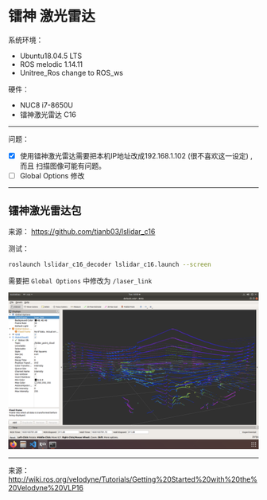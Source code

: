 # 镭神 激光雷达

系统环境： 
- Ubuntu18.04.5 LTS 
- ROS melodic 1.14.11
- Unitree_Ros change to ROS_ws

硬件：
- NUC8 i7-8650U 
- 镭神激光雷达 C16

----
问题： 
- [x] 使用镭神激光雷达需要把本机IP地址改成192.168.1.102 (很不喜欢这一设定) , 而且 扫描图像可能有问题。   
- [ ] Global Options 修改 
----

## 镭神激光雷达包
来源： https://github.com/tianb03/lslidar_c16

测试：  

``` bash
roslaunch lslidar_c16_decoder lslidar_c16.launch --screen    
```
需要把 `Global Options` 中修改为 `/laser_link`

![IMG](/ROS_ws/pictures/lslidar_c16_7.13.png)


----
来源：
http://wiki.ros.org/velodyne/Tutorials/Getting%20Started%20with%20the%20Velodyne%20VLP16


